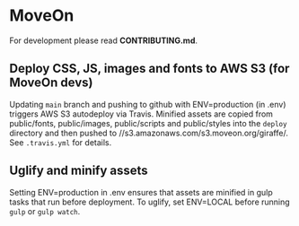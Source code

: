 # MoveOn

For development please read **CONTRIBUTING.md**.

## Deploy CSS, JS, images and fonts to AWS S3 (for MoveOn devs)

Updating `main` branch and pushing to github with ENV=production (in .env) triggers AWS S3 autodeploy via Travis. Minified assets are copied from public/fonts, public/images, public/scripts and public/styles into the `deploy` directory and then pushed to //s3.amazonaws.com/s3.moveon.org/giraffe/. See `.travis.yml` for details.

## Uglify and minify assets

Setting ENV=production in .env ensures that assets are minified in gulp tasks that run before deployment. To uglify, set ENV=LOCAL before running `gulp` or `gulp watch`.